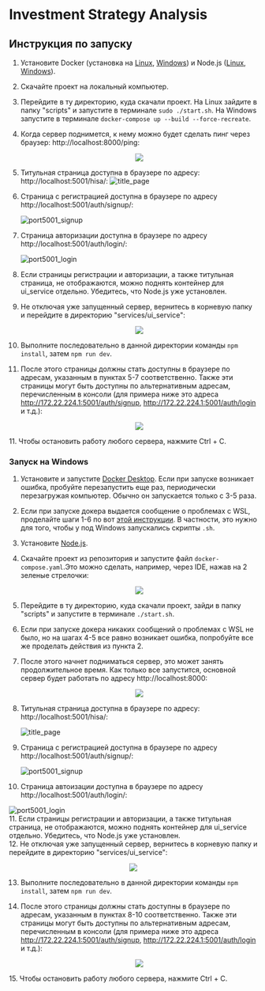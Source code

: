 
# Investment Strategy Analysis

## Инструкция по запуску

1. Установите Docker (установка на [Linux](https://www.digitalocean.com/community/tutorials/how-to-install-and-use-docker-compose-on-ubuntu-20-04-ru), [Windows](https://docs.docker.com/desktop/install/windows-install/)) и Node.js ([Linux](https://help.reg.ru/support/servery-vps/oblachnyye-servery/ustanovka-programmnogo-obespecheniya/kak-ustanovit-node-js-na-ubuntu), [Windows](https://nodejs.org/en/download/)).
2. Скачайте проект на локальный компьютер.  
3. Перейдите в ту директорию, куда скачали проект. На Linux зайдите в папку "scripts" и запустите в терминале `sudo ./start.sh`. На Windows запустите в терминале `docker-compose up --build --force-recreate`.
4. Когда сервер поднимется, к нему можно будет сделать пинг через браузер: http://localhost:8000/ping:     
   
   <p align="center">
      <img src="https://github.com/Investment-Strategy-Analysis/investment-strategy-analysis/blob/main/instruction_imgs/ping.png">
   </p>
5. Титульная страница доступна в браузере по адресу: http://localhost:5001/hisa/:
   ![title_page](https://github.com/Investment-Strategy-Analysis/investment-strategy-analysis/blob/main/instruction_imgs/title_page.png) 
   
6. Страница с регистрацией доступна в браузере по адресу http://localhost:5001/auth/signup/:    
   
   ![port5001_signup](https://github.com/Investment-Strategy-Analysis/investment-strategy-analysis/blob/main/instruction_imgs/sign_up.png) 
7. Страница авторизации доступна в браузере по адресу http://localhost:5001/auth/login/:  
    
   ![port5001_login](https://github.com/Investment-Strategy-Analysis/investment-strategy-analysis/blob/main/instruction_imgs/log_in.png)   
8. Если страницы регистрации и авторизации, а также титульная страница, не отображаются, можно поднять контейнер для ui_service отдельно. Убедитесь, что Node.js уже    установлен.  
9. Не отключая уже запущенный сервер, вернитесь в корневую папку и перейдите в директорию "services/ui_service":

    <p align="center">
      <img src="https://github.com/Investment-Strategy-Analysis/investment-strategy-analysis/blob/main/instruction_imgs/ui_service.png">
   </p>

 10. Выполните последовательно в данной директории команды `npm install`, затем `npm run dev`.
 11. После этого страницы должны стать доступны в браузере по адресам, указанным в пунктах 5-7 соответственно. Также эти страницы могут быть доступны по альтернативным адресам, перечисленным в консоли (для примера ниже это адреса  http://172.22.224.1:5001/auth/signup,  http://172.22.224.1:5001/auth/login и т.д.):
     
     <p align="center">
      <img src="https://github.com/Investment-Strategy-Analysis/investment-strategy-analysis/blob/main/instruction_imgs/my_local_addresses.png">
   </p>
11. Чтобы остановить работу любого сервера, нажмите Ctrl + C.

### Запуск на Windows
1. Установите и запустите [Docker Desktop](https://docs.docker.com/desktop/install/windows-install/). Если при запуске возникает ошибка, пробуйте перезапустить еще раз, периодически перезагружая компьютер. Обычно он запускается только с 3-5 раза.  
2. Если при запуске докера выдается сообщение о проблемах с WSL, проделайте шаги 1-6 по вот [этой инструкции](https://learn.microsoft.com/ru-ru/windows/wsl/install-manual#step-4---download-the-linux-kernel-update-package). В частности, это нужно для того, чтобы у под Windows запускались скрипты `.sh`.
3. Установите [Node.js](https://nodejs.org/en/download/).  
4. Скачайте проект из репозитория и запустите файл `docker-compose.yaml`.Это можно сделать, например, через IDE, нажав на 2 зеленые стрелочки:  

   <p align="center">
      <img src="https://github.com/Investment-Strategy-Analysis/investment-strategy-analysis/blob/main/instruction_imgs/docker-compose.png">
   </p>
   
5. Перейдите в ту директорию, куда скачали проект, зайди в папку "scripts" и запустите в терминале `./start.sh`.
6. Если при запуске докера никаких сообщений о проблемах с WSL не было, но на шагах 4-5 все равно возникает ошибка, попробуйте все же проделать действия из пункта 2. 
7. После этого начнет подниматься сервер, это может занять продолжительное время. Как только все запустится, основной сервер будет работать по адресу                 http://localhost:8000:     
   
   <p align="center">
      <img src="https://github.com/Investment-Strategy-Analysis/investment-strategy-analysis/blob/main/instruction_imgs/main_server.png">
   </p>
8. Титульная страница доступна в браузере по адресу: http://localhost:5001/hisa/:
   
   ![title_page](https://github.com/Investment-Strategy-Analysis/investment-strategy-analysis/blob/main/instruction_imgs/title_page.png) 
9. Страница с регистрацией доступна в браузере по адресу http://localhost:5001/auth/signup/:    
   
   ![port5001_signup](https://github.com/Investment-Strategy-Analysis/investment-strategy-analysis/blob/main/instruction_imgs/sign_up.png) 
10. Страница автоизации доступна в браузере по адресу http://localhost:5001/auth/login/:  
    
   ![port5001_login](https://github.com/Investment-Strategy-Analysis/investment-strategy-analysis/blob/main/instruction_imgs/log_in.png)   
11. Если страницы регистрации и авторизации, а также титульная страница, не отображаются, можно поднять контейнер для ui_service отдельно. Убедитесь, что Node.js уже установлен.  
12. Не отключая уже запущенный сервер, вернитесь в корневую папку и перейдите в директорию "services/ui_service":

   <p align="center">
      <img src="https://github.com/Investment-Strategy-Analysis/investment-strategy-analysis/blob/main/instruction_imgs/ui_service.png">
   </p>

 13. Выполните последовательно в данной директории команды `npm install`, затем `npm run dev`.
 14. После этого страницы должны стать доступны в браузере по адресам, указанным в пунктах 8-10 соответственно. Также эти страницы могут быть доступны по альтернативным адресам, перечисленным в консоли (для примера ниже это адреса  http://172.22.224.1:5001/auth/signup,  http://172.22.224.1:5001/auth/login и т.д.):
     
     <p align="center">
      <img src="https://github.com/Investment-Strategy-Analysis/investment-strategy-analysis/blob/main/instruction_imgs/my_local_addresses.png">
   </p>
15. Чтобы остановить работу любого сервера, нажмите Ctrl + C. 


